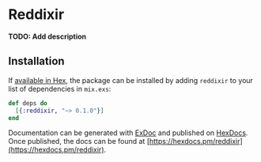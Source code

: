 # Reddixir

**TODO: Add description**

## Installation

If [available in Hex](https://hex.pm/docs/publish), the package can be installed
by adding `reddixir` to your list of dependencies in `mix.exs`:

```elixir
def deps do
  [{:reddixir, "~> 0.1.0"}]
end
```

Documentation can be generated with [ExDoc](https://github.com/elixir-lang/ex_doc)
and published on [HexDocs](https://hexdocs.pm). Once published, the docs can
be found at [https://hexdocs.pm/reddixir](https://hexdocs.pm/reddixir).

